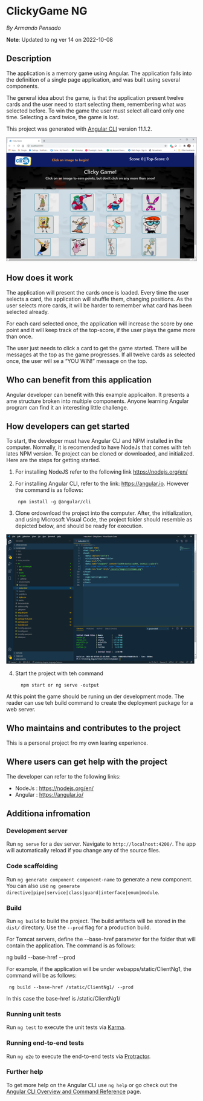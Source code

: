 # ClickyGame NG

_By Armando Pensado_

**Note**: Updated to ng ver 14 on 2022-10-08
## Description

The application is a memory game using Angular. The application falls into the definition of a single page application, and was built using several components. 

The general idea about the game, is that the application present twelve cards and the user need to start selecting them, remembering what was selected before.  To win the game the user must select all card only one time. Selecting a card twice, the game is lost.

This project was generated with [Angular CLI](https://github.com/angular/angular-cli) version 11.1.2.

![Start](./docs/1.ClickyGame.png)


## How does it work

The application will present the cards once is loaded. Every time the user selects a card, the application will shuffle them, changing positions. As the user selects more cards, it will be harder to remember what card has been selected already.

For each card selected once, the application will increase the score by one point and it will keep track of the top-score, if the user plays the game more than once.

The user just needs to click a card to get the game started. There will be messages at the top as the game progresses. If all twelve cards as selected once, the user will se a “YOU WIN!” message on the top.

## Who can benefit from this application

Angular developer can benefit with this example applicaiton. It presents a ame structure broken into multiple components. Anyone learning Angular program can find it an interesting little challenge. 

## How developers can get started

To start, the developer must have Angular CLI and NPM installed in the computer. Normally, it is recomended to have NodeJs that comes with teh lates NPM version. Te project can be cloned or downloaded, and initialized.  Here are the steps for getting started.

1. For installing NodeJS refer to the following link https://nodejs.org/en/

2. For installing Angular CLI, refer to the link: https://angular.io. However the command is as follows:



        npm install -g @angular/cli


3. Clone ordownload the project into the computer. After, the initialization, and using Microsoft Visual Code, the project folder should resemble as depicted below, and should be ready for execution.

![layout](./docs/2.ClickyGame.vscode.png)

4. Start the project with teh command


         npm start or ng serve -output


At this point the game should be runing un der development mode.  The reader can use teh build command to create the deployment package for a web server.


## Who maintains and contributes to the project

This is a personal project fro my own learing experience. 


## Where users can get help with the project

The developer can refer to the following links:

* NodeJs  : https://nodejs.org/en/
* Angular : https://angular.io/



## Additiona infromation 

### Development server

Run `ng serve` for a dev server. Navigate to `http://localhost:4200/`. The app will automatically reload if you change any of the source files.

### Code scaffolding

Run `ng generate component component-name` to generate a new component. You can also use `ng generate directive|pipe|service|class|guard|interface|enum|module`.

### Build

Run `ng build` to build the project. 
The build artifacts will be stored in the `dist/` directory. 
Use the `--prod` flag for a production build.

For Tomcat servers, define the --base-href parameter for the folder that will contain the application. The command is as follows:

   ng build --base-href <myFolder> --prod

For example, if the application will be under webapps/static/ClientNg1, the command will be as follows:
  
     ng build --base-href /static/ClientNg1/ --prod

In this case the base-href is /static/ClientNg1/


### Running unit tests

Run `ng test` to execute the unit tests via [Karma](https://karma-runner.github.io).

### Running end-to-end tests

Run `ng e2e` to execute the end-to-end tests via [Protractor](http://www.protractortest.org/).

### Further help

To get more help on the Angular CLI use `ng help` or go check out the [Angular CLI Overview and Command Reference](https://angular.io/cli) page.
